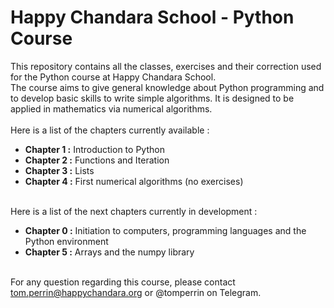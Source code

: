 <!-- #region -->
# Happy Chandara School - Python Course

This repository contains all the classes, exercises and their correction used for the Python course at Happy Chandara School.<br>
The course aims to give general knowledge about Python programming and to develop basic skills to write simple algorithms. It is designed to be applied in mathematics via numerical algorithms.<br>
<br>
Here is a list of the chapters currently available :
- **Chapter 1 :** Introduction to Python
- **Chapter 2 :** Functions and Iteration
- **Chapter 3 :** Lists
- **Chapter 4 :** First numerical algorithms (no exercises)

<br> Here is a list of the next chapters currently in development :
- **Chapter 0 :** Initiation to computers, programming languages and the Python environment
- **Chapter 5 :** Arrays and the numpy library


<br> For any question regarding this course, please contact tom.perrin@happychandara.org or @tomperrin on Telegram.
<!-- #endregion -->

```python

```
